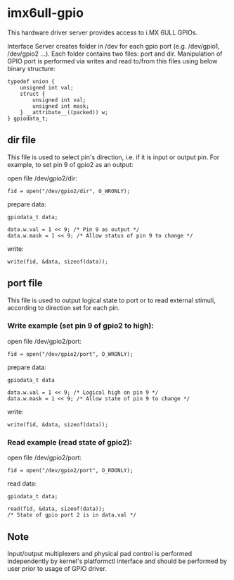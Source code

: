 # imx6ull-gpio
This hardware driver server provides access to i.MX 6ULL GPIOs.

Interface
Server creates folder in /dev for each gpio port (e.g. /dev/gpio1, /dev/gpio2 ...). Each folder contains two files: port and dir. Manipulation of GPIO port is performed via writes and read to/from this files using below binary structure:

    typedef union {
        unsigned int val;
        struct {
            unsigned int val;
            unsigned int mask;
        } __attribute__((packed)) w;
    } gpiodata_t;

## dir file
This file is used to select pin's direction, i.e. if it is input or output pin. For example, to set pin 9 of gpio2 as an output:

open file /dev/gpio2/dir:

    fid = open("/dev/gpio2/dir", O_WRONLY);

prepare data:

    gpiodata_t data;

    data.w.val = 1 << 9; /* Pin 9 as output */
    data.w.mask = 1 << 9; /* Allow status of pin 9 to change */

write:

    write(fid, &data, sizeof(data));

## port file
This file is used to output logical state to port or to read external stimuli, according to direction set for each pin.

### Write example (set pin 9 of gpio2 to high):

open file /dev/gpio2/port:

    fid = open("/dev/gpio2/port", O_WRONLY);

prepare data:

    gpiodata_t data

    data.w.val = 1 << 9; /* Logical high on pin 9 */
    data.w.mask = 1 << 9; /* Allow state of pin 9 to change */

write:

    write(fid, &data, sizeof(data));

### Read example (read state of gpio2):

open file /dev/gpio2/port:

    fid = open("/dev/gpio2/port", O_RDONLY);
    
read data:

    gpiodata_t data;

    read(fid, &data, sizeof(data));
    /* State of gpio port 2 is in data.val */

## Note

Input/output multiplexers and physical pad control is performed independently by kernel's platformctl interface and should be performed by user prior to usage of GPIO driver.
